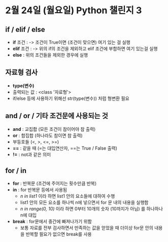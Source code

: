 # 2월 24일 (월요일) Python 챌린지 3

## if / elif / else
- **if** 조건 : -> 조건이 True이면 (조건이 맞으면) 여기 있는 걸 실행
- **elif** 조건 : -> 위의 if의 조건을 제외하고 elif 조건에 부합하면 여기 있는걸 실행
- **else** : 위의 조건들을 제외한 경우에 실행

## 자료형 검사
- **type(변수)**
- 출력되는 값 : <class '자료형'>
- if/else 등에 사용하기 위해선 str(type(변수)) 처럼 형변환 필요

## and / or / 기타 조건문에 사용되는 것
- **and** : 교집합 (모든 조건이 참이어야 참 출력)
- **or** : 합집합 (하나라도 참이면 참 출력)
- 부등호들 (<, >, <=, >=)
- **==** : 같을 때 (=는 대입연산자, ==는 True / False 출력)
- **!=** : not과 같은 의미

## for / in
- **for** : 반복문 (조건에 주어지는 횟수만큼 반복)
- **in** : for 반복문 등에서 사용됨
    - _n in list1_ 이라 하면 list1 안의 요소들에 대하여 수행
    - list1 안의 모든 요소를 하나씩 n에 넣으면서 for 문 내의 내용을 실행함
    - _n in range(0, 10)_ 이라 하면 0부터 10개의 숫자 (10까지가 아님) 를 하나하나 n에 대입
- **break** : for문에서 중간에 빠져나가기 위함
    - 보통 자료를 전부 검사하면서 만족하는 값을 얻었을 때 더이상 for문 안의 내용을 반복할 필요가 없으면 break를 사용